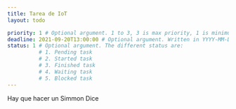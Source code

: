 ```yaml
---
title: Tarea de IoT
layout: todo

priority: 1 # Optional argument. 1 to 3, 3 is max priority, 1 is minimum
deadline: 2021-09-20T13:00:00 # Optional argument. Written in YYYY-MM-DD or YYYY-MM-DDTHH:MM:SS
status: 1 # Optional argument. The different status are:
          # 1. Pending task
          # 2. Started task
          # 3. Finished task
          # 4. Waiting task
          # 5. Blocked task
---
```


Hay que hacer un Simmon Dice
